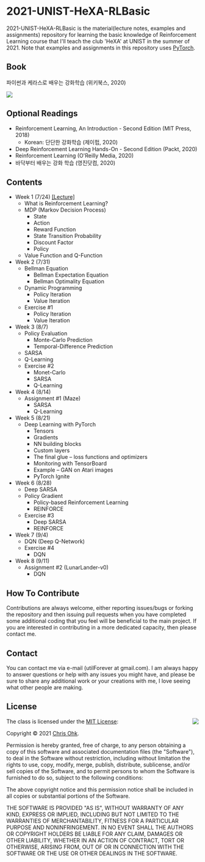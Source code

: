 # 2021-UNIST-HeXA-RLBasic

2021-UNIST-HeXA-RLBasic is the material(lecture notes, examples and assignments) repository for learning the basic knowledge of Reinforcement Learning course that I'll teach the club 'HeXA' at UNIST in the summer of 2021. Note that examples and assignments in this repository uses [PyTorch](https://pytorch.org/).

## Book

파이썬과 케라스로 배우는 강화학습 (위키북스, 2020)

![](https://wikibook.co.kr/images/cover/m/9791158392017.png)

## Optional Readings

- Reinforcement Learning, An Introduction - Second Edition (MIT Press, 2018)
  - Korean: 단단한 강화학습 (제이펍, 2020)
- Deep Reinforcement Learning Hands-On - Second Edition (Packt, 2020)
- Reinforcement Learning (O'Reilly Media, 2020)
- 바닥부터 배우는 강화 학습 (영진닷컴, 2020)

## Contents

- Week 1 (7/24) [[Lecture]](./1%20-%20Lecture/210724%20-%20Introduction%20to%20RL%2C%20Week%201.pdf)
  - What is Reinforcement Learning?
  - MDP (Markov Decision Process)
    - State
    - Action
    - Reward Function
    - State Transition Probability
    - Discount Factor
    - Policy
  - Value Function and Q-Function
- Week 2 (7/31)
  - Bellman Equation
    - Bellman Expectation Equation
    - Bellman Optimality Equation
  - Dynamic Programming
    - Policy Iteration
    - Value Iteration
  - Exercise #1
    - Policy Iteration
    - Value Iteration
- Week 3 (8/7)
  - Policy Evaluation
    - Monte-Carlo Prediction
    - Temporal-Difference Prediction
  - SARSA
  - Q-Learning
  - Exercise #2
    - Monet-Carlo
    - SARSA
    - Q-Learning
- Week 4 (8/14)
  - Assignment #1 (Maze)
    - SARSA
    - Q-Learning
- Week 5 (8/21)
  - Deep Learning with PyTorch
    - Tensors
    - Gradients
    - NN building blocks
    - Custom layers
    - The final glue – loss functions and optimizers
    - Monitoring with TensorBoard
    - Example – GAN on Atari images
    - PyTorch Ignite
- Week 6 (8/28)
  - Deep SARSA
  - Policy Gradient
    - Policy-based Reinforcement Learning
    - REINFORCE
  - Exercise #3
    - Deep SARSA
    - REINFORCE
- Week 7 (9/4)
  - DQN (Deep Q-Network)
  - Exercise #4
    - DQN
- Week 8 (9/11)
  - Assignment #2 (LunarLander-v0)
    - DQN

## How To Contribute

Contributions are always welcome, either reporting issues/bugs or forking the repository and then issuing pull requests when you have completed some additional coding that you feel will be beneficial to the main project. If you are interested in contributing in a more dedicated capacity, then please contact me.

## Contact

You can contact me via e-mail (utilForever at gmail.com). I am always happy to answer questions or help with any issues you might have, and please be sure to share any additional work or your creations with me, I love seeing what other people are making.

## License

<img align="right" src="http://opensource.org/trademarks/opensource/OSI-Approved-License-100x137.png">

The class is licensed under the [MIT License](http://opensource.org/licenses/MIT):

Copyright &copy; 2021 [Chris Ohk](http://www.github.com/utilForever).

Permission is hereby granted, free of charge, to any person obtaining a copy of this software and associated documentation files (the "Software"), to deal in the Software without restriction, including without limitation the rights to use, copy, modify, merge, publish, distribute, sublicense, and/or sell copies of the Software, and to permit persons to whom the Software is furnished to do so, subject to the following conditions:

The above copyright notice and this permission notice shall be included in all copies or substantial portions of the Software.

THE SOFTWARE IS PROVIDED "AS IS", WITHOUT WARRANTY OF ANY KIND, EXPRESS OR IMPLIED, INCLUDING BUT NOT LIMITED TO THE WARRANTIES OF MERCHANTABILITY, FITNESS FOR A PARTICULAR PURPOSE AND NONINFRINGEMENT. IN NO EVENT SHALL THE AUTHORS OR COPYRIGHT HOLDERS BE LIABLE FOR ANY CLAIM, DAMAGES OR OTHER LIABILITY, WHETHER IN AN ACTION OF CONTRACT, TORT OR OTHERWISE, ARISING FROM, OUT OF OR IN CONNECTION WITH THE SOFTWARE OR THE USE OR OTHER DEALINGS IN THE SOFTWARE.
